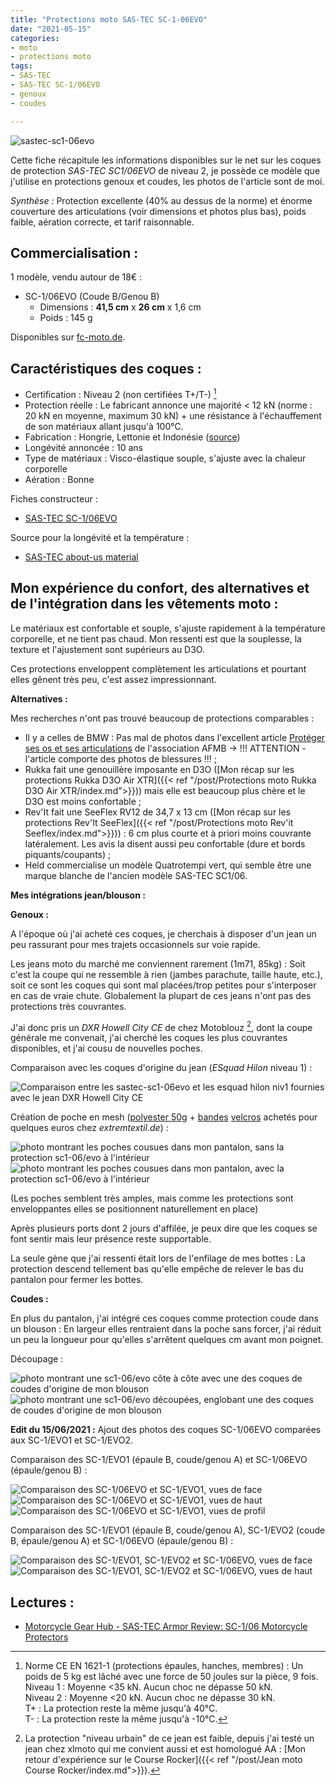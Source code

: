```yaml
---
title: "Protections moto SAS-TEC SC-1-06EVO"
date: "2021-05-15"
categories:
- moto
- protections moto
tags: 
- SAS-TEC
- SAS-TEC SC-1/06EVO
- genoux
- coudes

---
```


![sastec-sc1-06evo](sastec-sc1-06evo-new__EB-KB_niv2__adaptation_coudes_blouson.jpg)

Cette fiche récapitule les informations disponibles sur le net sur les coques de protection _SAS-TEC SC1/06EVO_ de niveau 2, je possède ce modèle que j'utilise en protections genoux et coudes, les photos de l'article sont de moi.

_Synthèse :_ Protection excellente (40% au dessus de la norme) et énorme couverture des articulations (voir dimensions et photos plus bas), poids faible, aération correcte, et tarif raisonnable.

Commercialisation :
-------------------

1 modèle, vendu autour de 18€ :

- SC-1/06EVO (Coude B/Genou B)
    - Dimensions : **41,5 cm** x **26 cm** x 1,6 cm
    - Poids : 145 g

Disponibles sur [fc-moto.de](https://www.fc-moto.de/fr/SAS-Tec-SC-1/06evo-Protecteurs-DEllbow/Knee).


Caractéristiques des coques :
-----------------------------

- Certification : Niveau 2 (non certifiées T+/T-) [^1]
- Protection réelle : Le fabricant annonce une majorité < 12 kN (norme : 20 kN en moyenne, maximum 30 kN) + une résistance à l'échauffement de son matériaux allant jusqu'à 100°C.
- Fabrication : Hongrie, Lettonie et Indonésie ([source](https://www.sas-tec.de/en/2013/02/01/tourenfahrer-2-2013/))
- Longévité annoncée : 10 ans
- Type de matériaux : Visco-élastique souple, s'ajuste avec la chaleur corporelle
- Aération : Bonne


Fiches constructeur :

- [SAS-TEC SC-1/06EVO](https://www.sas-tec.de/en/products/sc-1-06evo-new/)

Source pour la longévité et la température :

- [SAS-TEC about-us material](https://www.sas-tec.de/en/about-us/material/)


Mon expérience du confort, des alternatives et de l'intégration dans les vêtements moto :
------------------------------------------------------------------------------------------

Le matériaux est confortable et souple, s'ajuste rapidement à la température corporelle, et ne tient pas chaud.
Mon ressenti est que la souplesse, la texture et l'ajustement sont supérieurs au D3O.

Ces protections enveloppent complètement les articulations et pourtant elles gênent très peu, c'est assez impressionnant.

**Alternatives :**

Mes recherches n'ont pas trouvé beaucoup de protections comparables : 

- Il y a celles de BMW  : Pas mal de photos dans l'excellent article [Protéger ses os et ses articulations](https://afmb.fr/proteger-ses-os-et-ses-articulations/) de l'association AFMB -> !!! ATTENTION - l'article comporte des photos de blessures !!! ;
- Rukka fait une genouillère imposante en D3O ([Mon récap sur les protections Rukka D3O Air XTR]({{< ref "/post/Protections moto Rukka D3O Air XTR/index.md">}})) mais elle est beaucoup plus chère et le D3O est moins confortable ;
- Rev'It fait une SeeFlex RV12 de 34,7 x 13 cm ([Mon récap sur les protections Rev'It SeeFlex]({{< ref "/post/Protections moto Rev'it Seeflex/index.md">}})) : 6 cm plus courte et à priori moins couvrante latéralement. Les avis la disent aussi peu confortable (dure et bords piquants/coupants) ;
- Held commercialise un modèle Quatrotempi vert, qui semble être une marque blanche de l'ancien modèle SAS-TEC SC1/06.


**Mes intégrations jean/blouson :**

**Genoux :**

A l'époque où j'ai acheté ces coques, je cherchais à disposer d'un jean un peu rassurant pour mes trajets occasionnels sur voie rapide.

Les jeans moto du marché me conviennent rarement (1m71, 85kg) : Soit c'est la coupe qui ne ressemble à rien (jambes parachute, taille haute, etc.), soit ce sont les coques qui sont mal placées/trop petites pour s'interposer en cas de vraie chute.
Globalement la plupart de ces jeans n'ont pas des protections très couvrantes.

J'ai donc pris un _DXR Howell City CE_ de chez Motoblouz [^2], dont la coupe générale me convenait, j'ai cherché les coques les plus couvrantes disponibles, et j'ai cousu de nouvelles poches.

Comparaison avec les coques d'origine du jean (_ESquad Hilon_ niveau 1) :

![Comparaison entre les sastec-sc1-06evo et les esquad hilon niv1 fournies avec le jean DXR Howell City CE](sastec-sc1-06evo-new__EB-KB_niv2__vs__esquad_hilon_EA-KA-SA_niv1.jpg)


Création de poche en mesh ([polyester 50g](https://www.extremtextil.de/en/netting-polyester-elastic-50g-sqm.html) + [bandes](https://www.extremtextil.de/en/hooktape-for-sewing-016mm.html) [velcros](https://www.extremtextil.de/en/looptape-for-sewing-016mm.html) achetés pour quelques euros chez _extremtextil.de_) :

![photo montrant les poches cousues dans mon pantalon, sans la protection sc1-06/evo à l'intérieur](sastec-sc1-06evo-new__EB-KB_niv2__poches_pantalon.jpg)
![photo montrant les poches cousues dans mon pantalon, avec la protection sc1-06/evo à l'intérieur](sastec-sc1-06evo-new__EB-KB_niv2__poches_pantalon_2.jpg)

(Les poches semblent très amples, mais comme les protections sont enveloppantes elles se positionnent naturellement en place)

Après plusieurs ports dont 2 jours d'affilée, je peux dire que les coques se font sentir mais leur présence reste supportable.

La seule gène que j'ai ressenti était lors de l'enfilage de mes bottes : La protection descend tellement bas qu'elle empêche de relever le bas du pantalon pour fermer les bottes.

**Coudes :**

En plus du pantalon, j'ai intégré ces coques comme protection coude dans un blouson : En largeur elles rentraient dans la poche sans forcer, j'ai réduit un peu la longueur pour qu'elles s'arrêtent quelques cm avant mon poignet.

Découpage :

![photo montrant une sc1-06/evo côte à côte avec une des coques de coudes d'origine de mon blouson](sastec-sc1-06evo-new__EB-KB_niv2__adaptation_coudes_blouson.jpg)
![photo montrant une sc1-06/evo découpées, englobant une des coques de coudes d'origine de mon blouson](sastec-sc1-06evo-new__EB-KB_niv2__adaptation_coudes_blouson_2.jpg)


**Edit du 15/06/2021 :** Ajout des photos des coques SC-1/06EVO comparées aux SC-1/EVO1 et SC-1/EVO2.

Comparaison des SC-1/EVO1 (épaule B, coude/genou A) et SC-1/06EVO (épaule/genou B) :

![Comparaison des SC-1/06EVO et SC-1/EVO1, vues de face](sastec-sc1-06evo-new__EB-KB_niv2_face__vs__sastec-sc1-evo1-new__EA-KA-SB_niv2_face.jpg)
![Comparaison des SC-1/06EVO et SC-1/EVO1, vues de haut](sastec-sc1-06evo-new__EB-KB_niv2_haut__vs__sastec-sc1-evo1-new__EA-KA-SB_niv2_haut.jpg)
![Comparaison des SC-1/06EVO et SC-1/EVO1, vues de profil](sastec-sc1-evo1-new__EA-KA-SB_niv2_profil__vs__sastec-sc1-06evo-new__EB-KB_niv2_profil.jpg)

Comparaison des SC-1/EVO1 (épaule B, coude/genou A), SC-1/EVO2 (coude B, épaule/genou A) et SC-1/06EVO (épaule/genou B) :

![Comparaison des SC-1/EVO1, SC-1/EVO2 et SC-1/06EVO, vues de face](sastec-sc1-evo1-new__EA-KA-SB_niv2_face__vs__sastec-sc1-evo2-new__EB-KA-SA_niv2_face__vs__sastec-sc1-06evo-new__EB-KB_niv2_face.jpg)
![Comparaison des SC-1/EVO1, SC-1/EVO2 et SC-1/06EVO, vues de haut](sastec-sc1-evo1-new__EA-KA-SB_niv2_haut__vs__sastec-sc1-evo2-new__EB-KA-SA_niv2_haut__vs__sastec-sc1-06evo-new__EB-KB_niv2_haut.jpg)



Lectures :
----------

- [Motorcycle Gear Hub - SAS-TEC Armor Review: SC-1/06 Motorcycle Protectors](https://www.mcgearhub.com/motorcycle-armor/sas-tec-armor-review-sc-1-06-protectors/)

[^1]: Norme CE EN 1621-1 (protections épaules, hanches, membres) : Un poids de 5 kg est lâché avec une force de 50 joules sur la pièce, 9 fois.<br />
Niveau 1 : Moyenne <35 kN. Aucun choc ne dépasse 50 kN.<br />
Niveau 2 : Moyenne <20 kN. Aucun choc ne dépasse 30 kN.<br />
T+ : La protection reste la même jusqu'à 40°C.<br />
T- : La protection reste la même jusqu'à -10°C.

[^2]: La protection "niveau urbain" de ce jean est faible, depuis j'ai testé un jean chez xlmoto qui me convient aussi et est homologué AA : [Mon retour d'expérience sur le Course Rocker]({{< ref "/post/Jean moto Course Rocker/index.md">}}).
